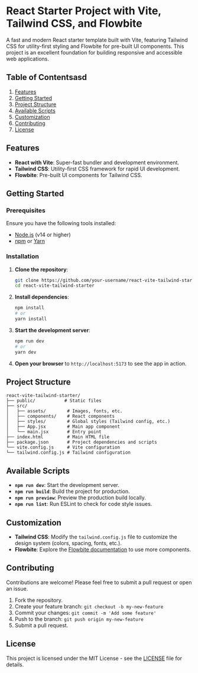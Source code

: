 # React Starter Project with Vite, Tailwind CSS, and Flowbite

A fast and modern React starter template built with Vite, featuring Tailwind CSS for utility-first styling and Flowbite for pre-built UI components. This project is an excellent foundation for building responsive and accessible web applications.

## Table of Contentsasd

1. [Features](#features)
2. [Getting Started](#getting-started)
3. [Project Structure](#project-structure)
4. [Available Scripts](#available-scripts)
5. [Customization](#customization)
6. [Contributing](#contributing)
7. [License](#license)

## Features

- **React with Vite**: Super-fast bundler and development environment.
- **Tailwind CSS**: Utility-first CSS framework for rapid UI development.
- **Flowbite**: Pre-built UI components for Tailwind CSS.

## Getting Started

### Prerequisites

Ensure you have the following tools installed:

- [Node.js](https://nodejs.org/) (v14 or higher)
- [npm](https://www.npmjs.com/) or [Yarn](https://yarnpkg.com/)

### Installation

1. **Clone the repository**:

    ```bash
    git clone https://github.com/your-username/react-vite-tailwind-starter.git
    cd react-vite-tailwind-starter
    ```

2. **Install dependencies**:

    ```bash
    npm install
    # or
    yarn install
    ```

3. **Start the development server**:

    ```bash
    npm run dev
    # or
    yarn dev
    ```

4. **Open your browser** to `http://localhost:5173` to see the app in action.

## Project Structure

```plaintext
react-vite-tailwind-starter/
├── public/           # Static files
├── src/
│   ├── assets/        # Images, fonts, etc.
│   ├── components/    # React components
│   ├── styles/        # Global styles (Tailwind config, etc.)
│   ├── App.jsx        # Main app component
│   └── main.jsx       # Entry point
├── index.html         # Main HTML file
├── package.json       # Project dependencies and scripts
└── vite.config.js     # Vite configuration
└── tailwind.config.js # Tailwind configuration
```
## Available Scripts

- **`npm run dev`**: Start the development server.
- **`npm run build`**: Build the project for production.
- **`npm run preview`**: Preview the production build locally.
- **`npm run lint`**: Run ESLint to check for code style issues.

## Customization

- **Tailwind CSS**: Modify the `tailwind.config.js` file to customize the design system (colors, spacing, fonts, etc.).
- **Flowbite**: Explore the [Flowbite documentation](https://flowbite.com/docs/getting-started/quickstart/) to use more components.

## Contributing

Contributions are welcome! Please feel free to submit a pull request or open an issue.

1. Fork the repository.
2. Create your feature branch: `git checkout -b my-new-feature`
3. Commit your changes: `git commit -m 'Add some feature'`
4. Push to the branch: `git push origin my-new-feature`
5. Submit a pull request.

## License

This project is licensed under the MIT License - see the [LICENSE](LICENSE) file for details.
